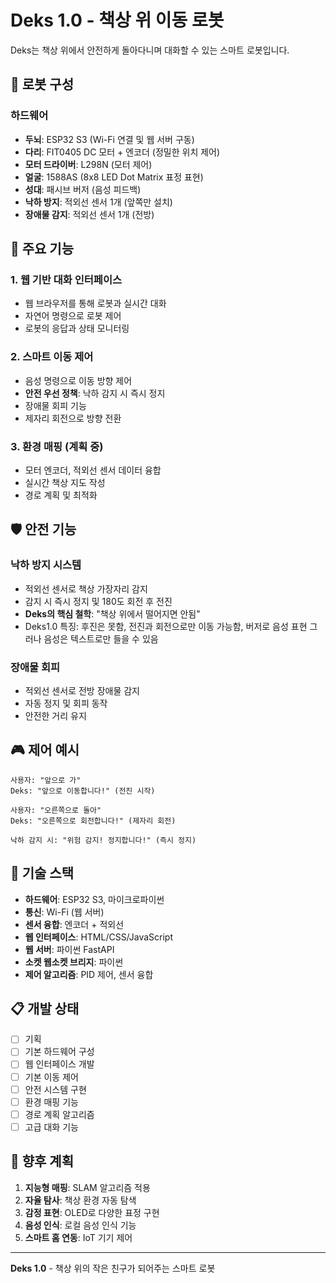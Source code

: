 # Deks 1.0 - 책상 위 이동 로봇

Deks는 책상 위에서 안전하게 돌아다니며 대화할 수 있는 스마트 로봇입니다.

## 🤖 로봇 구성

### 하드웨어
- **두뇌**: ESP32 S3 (Wi-Fi 연결 및 웹 서버 구동)
- **다리**: FIT0405 DC 모터 + 엔코더 (정밀한 위치 제어)
- **모터 드라이버**: L298N (모터 제어)
- **얼굴**: 1588AS (8x8 LED Dot Matrix 표정 표현)
- **성대**: 패시브 버저 (음성 피드백)
- **낙하 방지**: 적외선 센서 1개 (앞쪽만 설치)
- **장애물 감지**: 적외선 센서 1개 (전방)

## 🎯 주요 기능

### 1. 웹 기반 대화 인터페이스
- 웹 브라우저를 통해 로봇과 실시간 대화
- 자연어 명령으로 로봇 제어
- 로봇의 응답과 상태 모니터링

### 2. 스마트 이동 제어
- 음성 명령으로 이동 방향 제어
- **안전 우선 정책**: 낙하 감지 시 즉시 정지
- 장애물 회피 기능
- 제자리 회전으로 방향 전환

### 3. 환경 매핑 (계획 중)
- 모터 엔코더, 적외선 센서 데이터 융합
- 실시간 책상 지도 작성
- 경로 계획 및 최적화

## 🛡️ 안전 기능

### 낙하 방지 시스템
- 적외선 센서로 책상 가장자리 감지
- 감지 시 즉시 정지 및 180도 회전 후 전진
- **Deks의 핵심 철학**: "책상 위에서 떨어지면 안됨"
- Deks1.0 특징: 후진은 못함, 전진과 회전으로만 이동 가능함, 버저로 음성 표현 그러나 음성은 텍스트로만 들을 수 있음

### 장애물 회피
- 적외선 센서로 전방 장애물 감지
- 자동 정지 및 회피 동작
- 안전한 거리 유지

## 🎮 제어 예시

```
사용자: "앞으로 가"
Deks: "앞으로 이동합니다!" (전진 시작)

사용자: "오른쪽으로 돌아"
Deks: "오른쪽으로 회전합니다!" (제자리 회전)

낙하 감지 시: "위험 감지! 정지합니다!" (즉시 정지)
```

## 🔧 기술 스택

- **하드웨어**: ESP32 S3, 마이크로파이썬
- **통신**: Wi-Fi (웹 서버)
- **센서 융합**: 엔코더 + 적외선
- **웹 인터페이스**: HTML/CSS/JavaScript
- **웹 서버**: 파이썬 FastAPI
- **소켓 웹소켓 브리지**: 파이썬
- **제어 알고리즘**: PID 제어, 센서 융합

## 📋 개발 상태

- [ ] 기획
- [ ] 기본 하드웨어 구성
- [ ] 웹 인터페이스 개발
- [ ] 기본 이동 제어
- [ ] 안전 시스템 구현
- [ ] 환경 매핑 기능
- [ ] 경로 계획 알고리즘
- [ ] 고급 대화 기능

## 🚀 향후 계획

1. **지능형 매핑**: SLAM 알고리즘 적용
2. **자율 탐사**: 책상 환경 자동 탐색
3. **감정 표현**: OLED로 다양한 표정 구현
4. **음성 인식**: 로컬 음성 인식 기능
5. **스마트 홈 연동**: IoT 기기 제어

---

**Deks 1.0** - 책상 위의 작은 친구가 되어주는 스마트 로봇
